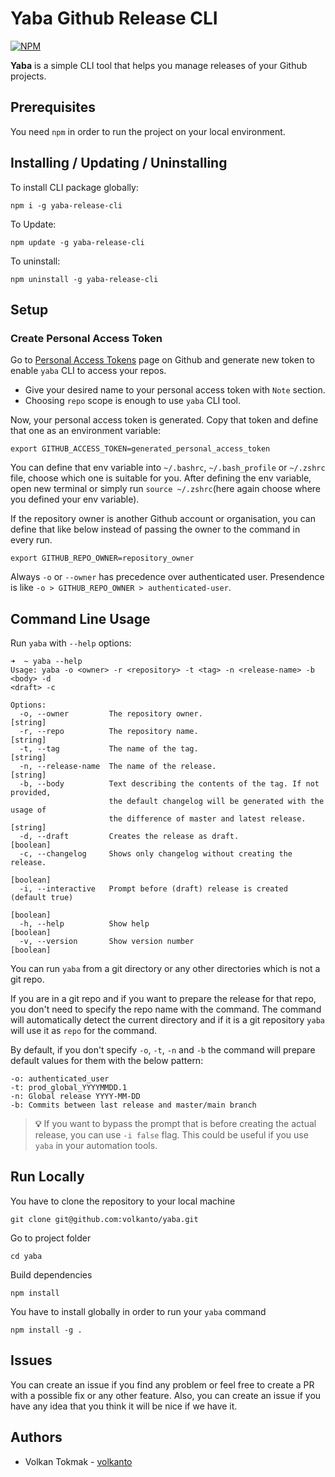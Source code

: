 # Yaba Github Release CLI

[![NPM](https://nodei.co/npm/yaba-release-cli.png?downloads=true&stars=true)](https://www.npmjs.com/package/yaba-release-cli)

**Yaba** is a simple CLI tool that helps you manage releases of your Github projects.

## Prerequisites

You need `npm` in order to run the project on your local environment.

## Installing / Updating / Uninstalling

To install CLI package globally:

```shell
npm i -g yaba-release-cli
```

To Update:

```shell
npm update -g yaba-release-cli
```

To uninstall:

```shell
npm uninstall -g yaba-release-cli
```

## Setup

### Create Personal Access Token

Go to [Personal Access Tokens](https://github.com/settings/tokens) page on Github and generate new token to
enable `yaba` CLI to access your repos.

* Give your desired name to your personal access token with `Note` section.
* Choosing `repo` scope is enough to use `yaba` CLI tool.

Now, your personal access token is generated. Copy that token and define that one as an environment variable:

```shell
export GITHUB_ACCESS_TOKEN=generated_personal_access_token
```

You can define that env variable into `~/.bashrc`, `~/.bash_profile` or `~/.zshrc` file, choose which one is suitable
for you. After defining the env variable, open new terminal or simply run `source ~/.zshrc`(here again choose where you
defined your env variable).

If the repository owner is another Github account or organisation, you can define that like below instead of passing the
owner to the command in every run.

```shell
export GITHUB_REPO_OWNER=repository_owner
```

Always `-o` or `--owner` has precedence over authenticated user. Presendence is
like `-o > GITHUB_REPO_OWNER > authenticated-user`.

## Command Line Usage

Run `yaba` with `--help` options:

```shell
➜  ~ yaba --help
Usage: yaba -o <owner> -r <repository> -t <tag> -n <release-name> -b <body> -d
<draft> -c

Options:
  -o, --owner         The repository owner.                             [string]
  -r, --repo          The repository name.                              [string]
  -t, --tag           The name of the tag.                              [string]
  -n, --release-name  The name of the release.                          [string]
  -b, --body          Text describing the contents of the tag. If not provided,
                      the default changelog will be generated with the usage of
                      the difference of master and latest release.      [string]
  -d, --draft         Creates the release as draft.                    [boolean]
  -c, --changelog     Shows only changelog without creating the release.
                                                                       [boolean]
  -i, --interactive   Prompt before (draft) release is created (default true)
                                                                       [boolean]
  -h, --help          Show help                                        [boolean]
  -v, --version       Show version number                              [boolean]
```

You can run `yaba` from a git directory or any other directories which is not a git repo.

If you are in a git repo and if you want to prepare the release for that repo, you don't need to specify the repo name
with the command. The command will automatically detect the current directory and if it is a git repository `yaba` will
use it as `repo` for the command.

By default, if you don't specify `-o`, `-t`, `-n` and `-b` the command will prepare default values for them with the
below pattern:

```text
-o: authenticated_user
-t: prod_global_YYYYMMDD.1
-n: Global release YYYY-MM-DD
-b: Commits between last release and master/main branch
```

> **:bulb:** If you want to bypass the prompt that is before creating the actual release,
> you can use `-i false` flag. This could be useful if you use `yaba` in your automation tools.

## Run Locally

You have to clone the repository to your local machine

```shell
git clone git@github.com:volkanto/yaba.git
```

Go to project folder

```shell
cd yaba
```

Build dependencies

```shell
npm install
```

You have to install globally in order to run your `yaba` command

```shell
npm install -g .
```

## Issues

You can create an issue if you find any problem or feel free to create a PR with a possible fix or any other feature.
Also, you can create an issue if you have any idea that you think it will be nice if we have it.

## Authors

* Volkan Tokmak - [volkanto](https://github.com/volkanto)
